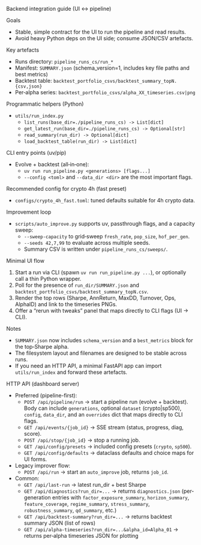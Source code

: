 Backend integration guide (UI ↔ pipeline)

Goals
- Stable, simple contract for the UI to run the pipeline and read results.
- Avoid heavy Python deps on the UI side; consume JSON/CSV artefacts.

Key artefacts
- Runs directory: `pipeline_runs_cs/run_*`
- Manifest: `SUMMARY.json` (schema_version=1, includes key file paths and best metrics)
- Backtest table: `backtest_portfolio_csvs/backtest_summary_topN.{csv,json}`
- Per‑alpha series: `backtest_portfolio_csvs/alpha_XX_timeseries.csv|png`

Programmatic helpers (Python)
- `utils/run_index.py`
  - `list_runs(base_dir=./pipeline_runs_cs) -> List[dict]`
  - `get_latest_run(base_dir=./pipeline_runs_cs) -> Optional[str]`
  - `read_summary(run_dir) -> Optional[dict]`
  - `load_backtest_table(run_dir) -> List[dict]`

CLI entry points (uv/pip)
- Evolve + backtest (all‑in‑one):
  - `uv run run_pipeline.py <generations> [flags...]`
  - `--config <toml>` and `--data_dir <dir>` are the most important flags.

Recommended config for crypto 4h (fast preset)
- `configs/crypto_4h_fast.toml`: tuned defaults suitable for 4h crypto data.

Improvement loop
- `scripts/auto_improve.py` supports uv, passthrough flags, and a capacity sweep:
  - `--sweep-capacity` to grid‑sweep `fresh_rate`, `pop_size`, `hof_per_gen`.
  - `--seeds 42,7,99` to evaluate across multiple seeds.
  - Summary CSV is written under `pipeline_runs_cs/sweeps/`.

Minimal UI flow
1) Start a run via CLI (spawn `uv run run_pipeline.py ...`), or optionally call a thin Python wrapper.
2) Poll for the presence of `run_dir/SUMMARY.json` and `backtest_portfolio_csvs/backtest_summary_topN.csv`.
3) Render the top rows (Sharpe, AnnReturn, MaxDD, Turnover, Ops, AlphaID) and link to the timeseries PNGs.
4) Offer a “rerun with tweaks” panel that maps directly to CLI flags (UI → CLI).

Notes
- `SUMMARY.json` now includes `schema_version` and a `best_metrics` block for the top‑Sharpe alpha.
- The filesystem layout and filenames are designed to be stable across runs.
- If you need an HTTP API, a minimal FastAPI app can import `utils/run_index` and forward these artefacts.

HTTP API (dashboard server)
- Preferred (pipeline-first):
  - `POST /api/pipeline/run` → start a pipeline run (evolve + backtest). Body can include `generations`, optional `dataset` (crypto|sp500), `config`, `data_dir`, and an `overrides` dict that maps directly to CLI flags.
  - `GET /api/events/{job_id}` → SSE stream (status, progress, diag, score).
  - `POST /api/stop/{job_id}` → stop a running job.
  - `GET /api/config/presets` → included config presets (`crypto`, `sp500`).
  - `GET /api/config/defaults` → dataclass defaults and choice maps for UI forms.
- Legacy improver flow:
  - `POST /api/run` → start an `auto_improve` job, returns `job_id`.
- Common:
  - `GET /api/last-run` → latest run_dir + best Sharpe
  - `GET /api/diagnostics?run_dir=...` → returns `diagnostics.json` (per-generation entries with `factor_exposure_summary`, `horizon_summary`, `feature_coverage`, `regime_summary`, `stress_summary`, `robustness_summary`, `qd_summary`, etc.)
  - `GET /api/backtest-summary?run_dir=...` → returns backtest summary JSON (list of rows)
  - `GET /api/alpha-timeseries?run_dir=...&alpha_id=Alpha_01` → returns per‑alpha timeseries JSON for plotting
